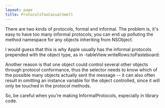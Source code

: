 ```yaml
---
layout: page
title: ProtocolsTooCasualSmell
---
```




There are two kinds of protocols, formal and informal. The problem is, it's easy to have too many informal protocols; you can end up polluting the method namespace for any objects inheriting from NSObject.

I would guess that this is why Apple usually has the informal protocols prepended with the object type, as in -tableView:writeRows:toPasteboard:

Another reason is that one object could control several other objects through protocol conformance, thus the selector needs to know which of the possible many objects actually sent the message -- it can also often result in omitting an instance variable for the object controlled, since it will only be touched in the protocol methods.

So, be careful when you're making InformalProtocols, especially in library code.


